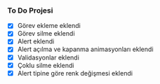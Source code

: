 ### To Do Projesi

- [x] Görev ekleme eklendi
- [x] Görev silme eklendi
- [x] Alert eklendi 
- [x] Alert açılma ve kapanma animasyonları eklendi
- [x] Validasyonlar eklendi
- [x] Çoklu silme eklendi
- [x] Alert tipine göre renk değişmesi eklendi